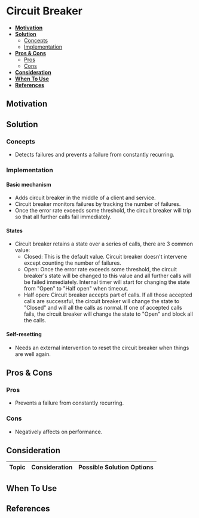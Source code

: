 # Circuit Breaker

- [**Motivation**](#motivation)
- [**Solution**](#solution)
   - [Concepts](#concepts)
   - [Implementation](#implementation)
- [**Pros & Cons**](#pros--cons)
   - [Pros](#pros)
   - [Cons](#cons)
- [**Consideration**](#consideration)
- [**When To Use**](#when-to-use)
- [**References**](#references)

## Motivation

## Solution
### Concepts
- Detects failures and prevents a failure from constantly recurring.

### Implementation
#### Basic mechanism
- Adds circuit breaker in the middle of a client and service.
- Circuit breaker monitors failures by tracking the number of failures.
- Once the error rate exceeds some threshold, the circuit breaker will trip so that all further calls fail immediately.

#### States
- Circuit breaker retains a state over a series of calls, there are 3 common value:
   - Closed: This is the default value. Circuit breaker doesn't intervene except counting the number of failures.
   - Open: Once the error rate exceeds some threshold, the circuit breaker's state will be changed to this value and all further calls will be failed immediately. Internal timer will start for changing the state from "Open" to "Half open" when timeout.
   - Half open: Circuit breaker accepts part of calls. If all those accepted calls are successful, the circuit breaker will change the state to "Closed" and will all the calls as normal. If one of accepted calls fails, the circuit breaker will change the state to "Open" and block all the calls.
   
#### Self-resetting
- Needs an external intervention to reset the circuit breaker when things are well again.

## Pros & Cons
### Pros
- Prevents a failure from constantly recurring.
### Cons
- Negatively affects on performance.

## Consideration
| Topic | Consideration | Possible Solution Options |
|----|-----|-----|

## When To Use

## References
